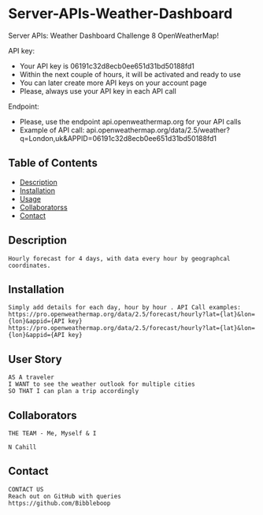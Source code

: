 # Server-APIs-Weather-Dashboard
Server APIs: Weather Dashboard Challenge 8
OpenWeatherMap!

API key:
- Your API key is 06191c32d8ecb0ee651d31bd50188fd1
- Within the next couple of hours, it will be activated and ready to use
- You can later create more API keys on your account page
- Please, always use your API key in each API call

Endpoint:
- Please, use the endpoint api.openweathermap.org for your API calls
- Example of API call:
api.openweathermap.org/data/2.5/weather?q=London,uk&APPID=06191c32d8ecb0ee651d31bd50188fd1
## Table of Contents

- [Description](#description)
- [Installation](#installation)
- [Usage](#usage)
- [Collaboratorss](#collaborators)
- [Contact](#contact)

## Description

```
Hourly forecast for 4 days, with data every hour by geographcal coordinates. 
```

## Installation

```
Simply add details for each day, hour by hour . API Call examples: 
https://pro.openweathermap.org/data/2.5/forecast/hourly?lat={lat}&lon={lon}&appid={API key}
https://pro.openweathermap.org/data/2.5/forecast/hourly?lat={lat}&lon={lon}&appid={API key}

```

## User Story

```text
AS A traveler
I WANT to see the weather outlook for multiple cities
SO THAT I can plan a trip accordingly
```

## Collaborators

```
THE TEAM - Me, Myself & I

N Cahill

```

## Contact

```
CONTACT US
Reach out on GitHub with queries 
https://github.com/Bibbleboop

```
